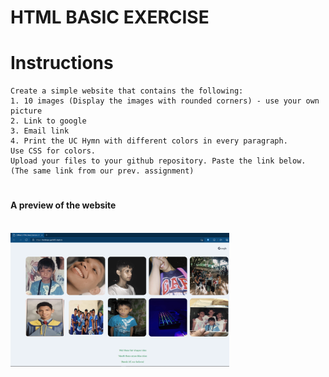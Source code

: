 # HTML BASIC EXERCISE


# Instructions 
```
Create a simple website that contains the following:
1. 10 images (Display the images with rounded corners) - use your own picture
2. Link to google
3. Email link
4. Print the UC Hymn with different colors in every paragraph.
Use CSS for colors.
Upload your files to your github repository. Paste the link below. (The same link from our prev. assignment)

```

# <h4>A preview of the website</h4>
<p align="left">
<br>
  <img src="https://github.com/smkzzz/testrepo/blob/main/images/preview.png?raw=true" width="350" title="HTML Exercise Preview">
  
</p>